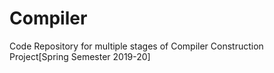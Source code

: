 # Compiler
Code Repository for multiple stages of Compiler Construction Project[Spring Semester 2019-20] 
